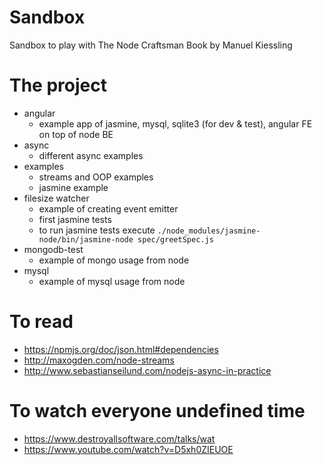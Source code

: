 # Sandbox

Sandbox to play with The Node Craftsman Book by Manuel Kiessling

# The project
* angular
  * example app of jasmine, mysql, sqlite3 (for dev & test), angular FE on top of node BE
* async
  * different async examples
* examples
  * streams and OOP examples
  * jasmine example
* filesize watcher
  * example of creating event emitter
  * first jasmine tests
  * to run jasmine tests execute `./node_modules/jasmine-node/bin/jasmine-node spec/greetSpec.js`
* mongodb-test
  * example of mongo usage from node
* mysql
  * example of mysql usage from node


# To read
* https://npmjs.org/doc/json.html#dependencies
* http://maxogden.com/node-streams
* http://www.sebastianseilund.com/nodejs-async-in-practice

# To watch everyone undefined time
* https://www.destroyallsoftware.com/talks/wat
* https://www.youtube.com/watch?v=D5xh0ZIEUOE